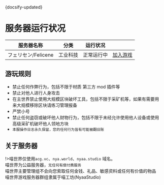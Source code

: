 {docsify-updated}

# 服务器运行状况

| 服务器名称 | 分类 | 运行状况 | | 
|  ---- |  ---- |  ---- |  ---- | 
| フェリセン/Felicene | 工业科技 | 正常运行中 | [加入游戏](felicene/) |

## 游玩规则
- 禁止任何作弊行为，包括不限于材质 第三方 mod 插件等  
- 禁止对他人进行人身攻击
- 在主世界禁止使用大规模区块破坏工具，包括不限于采矿机等，如果有需要用来大规模移除区块请练习管理报备
- 严禁小号
- 禁止任何盗窃或破坏他人财物行为，包括不限于未经允许使用他人设备或使用高级采矿机破坏他人领地方块
- `本服操作日志永久保留，您的任何行为皆有可能被翻旧账`

## 关于服务器
!>喵世界仅使用`acg.vc`、`nya.world`、`nyaa.studio` 域名。  
喵世界为公益服务器，`无任何有偿付费服务`  
喵世界主要管理组不会向您索取任何金钱、礼品、敏感资料或任何有价值的物品  
喵世界游戏服务器群组隶属于喵工坊(NyaaStudio)

